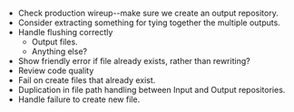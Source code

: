 * Check production wireup--make sure we create an output repository.
* Consider extracting something for tying together the multiple outputs.
* Handle flushing correctly
  - Output files.
  - Anything else?
* Show friendly error if file already exists, rather than rewriting?
* Review code quality
* Fail on create files that already exist.
* Duplication in file path handling between Input and Output repositories.
* Handle failure to create new file.